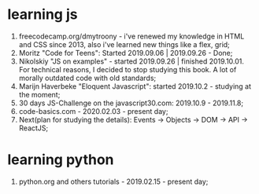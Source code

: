# learning js
1. freecodecamp.org/dmytroony - i've renewed my knowledge in HTML and CSS since 2013, 
    also i've learned new things like a flex, grid;
2. Moritz "Code for Teens": Started 2019.09.06 | 2019.09.26 - Done;
3. Nikolskiy "JS on examples" - started 2019.09.26 | finished 2019.10.01.
    For technical reasons, I decided to stop studying this book. 
    A lot of morally outdated code with old standards;
4. Marijn Haverbeke "Eloquent Javascript": started 2019.10.2 - studying at the moment;
5. 30 days  JS-Challenge on the javascript30.com: 2019.10.9 - 2019.11.8;
6. code-basics.com - 2020.02.03 - present day;
7. Next(plan for studying the details): Events -> Objects -> DOM -> API -> ReactJS;

# learning python
1. python.org and others tutorials - 2019.02.15 - present day;
